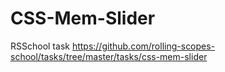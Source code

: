 # CSS-Mem-Slider
RSSchool task https://github.com/rolling-scopes-school/tasks/tree/master/tasks/css-mem-slider
